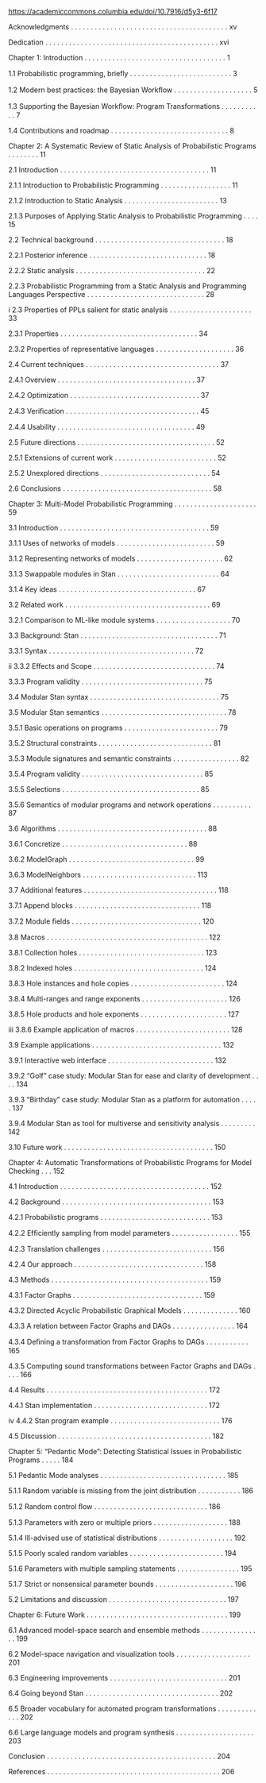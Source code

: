 https://academiccommons.columbia.edu/doi/10.7916/d5y3-6f17

Acknowledgments . . . . . . . . . . . . . . . . . . . . . . . . . . . . . . . . . . . . . . . . xv

Dedication . . . . . . . . . . . . . . . . . . . . . . . . . . . . . . . . . . . . . . . . . . . . xvi

Chapter 1: Introduction . . . . . . . . . . . . . . . . . . . . . . . . . . . . . . . . . . . . 1

1.1 Probabilistic programming, brieﬂy . . . . . . . . . . . . . . . . . . . . . . . . . . 3

1.2 Modern best practices: the Bayesian Workﬂow . . . . . . . . . . . . . . . . . . . . 5

1.3 Supporting the Bayesian Workﬂow: Program Transformations . . . . . . . . . . . 7

1.4 Contributions and roadmap . . . . . . . . . . . . . . . . . . . . . . . . . . . . . . 8

Chapter 2: A Systematic Review of Static Analysis of Probabilistic Programs . . . . . . . . 11

2.1 Introduction . . . . . . . . . . . . . . . . . . . . . . . . . . . . . . . . . . . . . . 11

2.1.1 Introduction to Probabilistic Programming . . . . . . . . . . . . . . . . . . 11

2.1.2 Introduction to Static Analysis . . . . . . . . . . . . . . . . . . . . . . . . 13

2.1.3 Purposes of Applying Static Analysis to Probabilistic Programming . . . . 15

2.2 Technical background . . . . . . . . . . . . . . . . . . . . . . . . . . . . . . . . . 18

2.2.1 Posterior inference . . . . . . . . . . . . . . . . . . . . . . . . . . . . . . 18

2.2.2 Static analysis . . . . . . . . . . . . . . . . . . . . . . . . . . . . . . . . . 22

2.2.3 Probabilistic Programming from a Static Analysis and Programming Languages Perspective . . . . . . . . . . . . . . . . . . . . . . . . . . . . . . 28

i 2.3 Properties of PPLs salient for static analysis . . . . . . . . . . . . . . . . . . . . . 33

2.3.1 Properties . . . . . . . . . . . . . . . . . . . . . . . . . . . . . . . . . . . 34

2.3.2 Properties of representative languages . . . . . . . . . . . . . . . . . . . . 36

2.4 Current techniques . . . . . . . . . . . . . . . . . . . . . . . . . . . . . . . . . . 37

2.4.1 Overview . . . . . . . . . . . . . . . . . . . . . . . . . . . . . . . . . . . 37

2.4.2 Optimization . . . . . . . . . . . . . . . . . . . . . . . . . . . . . . . . . 37

2.4.3 Veriﬁcation . . . . . . . . . . . . . . . . . . . . . . . . . . . . . . . . . . 45

2.4.4 Usability . . . . . . . . . . . . . . . . . . . . . . . . . . . . . . . . . . . 49

2.5 Future directions . . . . . . . . . . . . . . . . . . . . . . . . . . . . . . . . . . . 52

2.5.1 Extensions of current work . . . . . . . . . . . . . . . . . . . . . . . . . . 52

2.5.2 Unexplored directions . . . . . . . . . . . . . . . . . . . . . . . . . . . . 54

2.6 Conclusions . . . . . . . . . . . . . . . . . . . . . . . . . . . . . . . . . . . . . . 58

Chapter 3: Multi-Model Probabilistic Programming . . . . . . . . . . . . . . . . . . . . . 59

3.1 Introduction . . . . . . . . . . . . . . . . . . . . . . . . . . . . . . . . . . . . . . 59

3.1.1 Uses of networks of models . . . . . . . . . . . . . . . . . . . . . . . . . 59

3.1.2 Representing networks of models . . . . . . . . . . . . . . . . . . . . . . 62

3.1.3 Swappable modules in Stan . . . . . . . . . . . . . . . . . . . . . . . . . . 64

3.1.4 Key ideas . . . . . . . . . . . . . . . . . . . . . . . . . . . . . . . . . . . 67

3.2 Related work . . . . . . . . . . . . . . . . . . . . . . . . . . . . . . . . . . . . . 69

3.2.1 Comparison to ML-like module systems . . . . . . . . . . . . . . . . . . . 70

3.3 Background: Stan . . . . . . . . . . . . . . . . . . . . . . . . . . . . . . . . . . . 71

3.3.1 Syntax . . . . . . . . . . . . . . . . . . . . . . . . . . . . . . . . . . . . . 72

ii 3.3.2 Effects and Scope . . . . . . . . . . . . . . . . . . . . . . . . . . . . . . . 74

3.3.3 Program validity . . . . . . . . . . . . . . . . . . . . . . . . . . . . . . . 75

3.4 Modular Stan syntax . . . . . . . . . . . . . . . . . . . . . . . . . . . . . . . . . 75

3.5 Modular Stan semantics . . . . . . . . . . . . . . . . . . . . . . . . . . . . . . . . 78

3.5.1 Basic operations on programs . . . . . . . . . . . . . . . . . . . . . . . . 79

3.5.2 Structural constraints . . . . . . . . . . . . . . . . . . . . . . . . . . . . . 81

3.5.3 Module signatures and semantic constraints . . . . . . . . . . . . . . . . . 82

3.5.4 Program validity . . . . . . . . . . . . . . . . . . . . . . . . . . . . . . . 85

3.5.5 Selections . . . . . . . . . . . . . . . . . . . . . . . . . . . . . . . . . . . 85

3.5.6 Semantics of modular programs and network operations . . . . . . . . . . 87

3.6 Algorithms . . . . . . . . . . . . . . . . . . . . . . . . . . . . . . . . . . . . . . 88

3.6.1 Concretize . . . . . . . . . . . . . . . . . . . . . . . . . . . . . . . . 88

3.6.2 ModelGraph . . . . . . . . . . . . . . . . . . . . . . . . . . . . . . . . 99

3.6.3 ModelNeighbors . . . . . . . . . . . . . . . . . . . . . . . . . . . . . 113

3.7 Additional features . . . . . . . . . . . . . . . . . . . . . . . . . . . . . . . . . . 118

3.7.1 Append blocks . . . . . . . . . . . . . . . . . . . . . . . . . . . . . . . . 118

3.7.2 Module ﬁelds . . . . . . . . . . . . . . . . . . . . . . . . . . . . . . . . . 120

3.8 Macros . . . . . . . . . . . . . . . . . . . . . . . . . . . . . . . . . . . . . . . . . 122

3.8.1 Collection holes . . . . . . . . . . . . . . . . . . . . . . . . . . . . . . . . 123

3.8.2 Indexed holes . . . . . . . . . . . . . . . . . . . . . . . . . . . . . . . . . 124

3.8.3 Hole instances and hole copies . . . . . . . . . . . . . . . . . . . . . . . . 124

3.8.4 Multi-ranges and range exponents . . . . . . . . . . . . . . . . . . . . . . 126

3.8.5 Hole products and hole exponents . . . . . . . . . . . . . . . . . . . . . . 127

iii 3.8.6 Example application of macros . . . . . . . . . . . . . . . . . . . . . . . . 128

3.9 Example applications . . . . . . . . . . . . . . . . . . . . . . . . . . . . . . . . . 132

3.9.1 Interactive web interface . . . . . . . . . . . . . . . . . . . . . . . . . . . 132

3.9.2 “Golf” case study: Modular Stan for ease and clarity of development . . . . 134

3.9.3 “Birthday” case study: Modular Stan as a platform for automation . . . . . 137

3.9.4 Modular Stan as tool for multiverse and sensitivity analysis . . . . . . . . . 142

3.10 Future work . . . . . . . . . . . . . . . . . . . . . . . . . . . . . . . . . . . . . . 150

Chapter 4: Automatic Transformations of Probabilistic Programs for Model Checking . . . 152

4.1 Introduction . . . . . . . . . . . . . . . . . . . . . . . . . . . . . . . . . . . . . . 152

4.2 Background . . . . . . . . . . . . . . . . . . . . . . . . . . . . . . . . . . . . . . 153

4.2.1 Probabilistic programs . . . . . . . . . . . . . . . . . . . . . . . . . . . . 153

4.2.2 Efﬁciently sampling from model parameters . . . . . . . . . . . . . . . . . 155

4.2.3 Translation challenges . . . . . . . . . . . . . . . . . . . . . . . . . . . . 156

4.2.4 Our approach . . . . . . . . . . . . . . . . . . . . . . . . . . . . . . . . . 158

4.3 Methods . . . . . . . . . . . . . . . . . . . . . . . . . . . . . . . . . . . . . . . . 159

4.3.1 Factor Graphs . . . . . . . . . . . . . . . . . . . . . . . . . . . . . . . . . 159

4.3.2 Directed Acyclic Probabilistic Graphical Models . . . . . . . . . . . . . . 160

4.3.3 A relation between Factor Graphs and DAGs . . . . . . . . . . . . . . . . 164

4.3.4 Deﬁning a transformation from Factor Graphs to DAGs . . . . . . . . . . . 165

4.3.5 Computing sound transformations between Factor Graphs and DAGs . . . . 166

4.4 Results . . . . . . . . . . . . . . . . . . . . . . . . . . . . . . . . . . . . . . . . . 172

4.4.1 Stan implementation . . . . . . . . . . . . . . . . . . . . . . . . . . . . . 172

iv 4.4.2 Stan program example . . . . . . . . . . . . . . . . . . . . . . . . . . . . 176

4.5 Discussion . . . . . . . . . . . . . . . . . . . . . . . . . . . . . . . . . . . . . . . 182

Chapter 5: “Pedantic Mode”: Detecting Statistical Issues in Probabilistic Programs . . . . . 184

5.1 Pedantic Mode analyses . . . . . . . . . . . . . . . . . . . . . . . . . . . . . . . . 185

5.1.1 Random variable is missing from the joint distribution . . . . . . . . . . . 186

5.1.2 Random control ﬂow . . . . . . . . . . . . . . . . . . . . . . . . . . . . . 186

5.1.3 Parameters with zero or multiple priors . . . . . . . . . . . . . . . . . . . 188

5.1.4 Ill-advised use of statistical distributions . . . . . . . . . . . . . . . . . . . 192

5.1.5 Poorly scaled random variables . . . . . . . . . . . . . . . . . . . . . . . . 194

5.1.6 Parameters with multiple sampling statements . . . . . . . . . . . . . . . . 195

5.1.7 Strict or nonsensical parameter bounds . . . . . . . . . . . . . . . . . . . . 196

5.2 Limitations and discussion . . . . . . . . . . . . . . . . . . . . . . . . . . . . . . 197

Chapter 6: Future Work . . . . . . . . . . . . . . . . . . . . . . . . . . . . . . . . . . . . 199

6.1 Advanced model-space search and ensemble methods . . . . . . . . . . . . . . . . 199

6.2 Model-space navigation and visualization tools . . . . . . . . . . . . . . . . . . . 201

6.3 Engineering improvements . . . . . . . . . . . . . . . . . . . . . . . . . . . . . . 201

6.4 Going beyond Stan . . . . . . . . . . . . . . . . . . . . . . . . . . . . . . . . . . 202

6.5 Broader vocabulary for automated program transformations . . . . . . . . . . . . . 202

6.6 Large language models and program synthesis . . . . . . . . . . . . . . . . . . . . 203

Conclusion . . . . . . . . . . . . . . . . . . . . . . . . . . . . . . . . . . . . . . . . . . . 204

References . . . . . . . . . . . . . . . . . . . . . . . . . . . . . . . . . . . . . . . . . . . . 206